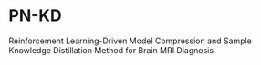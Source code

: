 # PN-KD
Reinforcement Learning-Driven Model Compression and Sample Knowledge Distillation Method for Brain MRI Diagnosis
